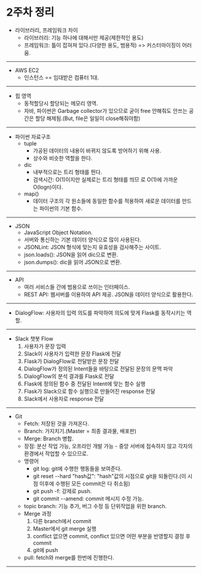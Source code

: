 # 2주차 정리

* 라이브러리, 프레임워크 차이
    * 라이브러리: 기능 하나에 대해서만 제공(제한적인 용도)
    * 프레임워크: 틀이 잡혀져 있다.(다양한 용도, 범용적) => 커스터마이징이 어러움.
<hr>

* AWS EC2
    * 인스턴스 == 임대받은 컴퓨터 1대.
<hr>

* 힙 영역
    * 동적할당시 할당되는 메모리 영역.
    * 자바, 파이썬은 Garbage collector가 있으므로 굳이 free 안해줘도 안쓰는 공간은 할당 해제됨.(But, file은 일일이 close해줘야함)
<hr>

* 파이썬 자료구조
    * tuple
        * 가공된 데이터의 내용이 바뀌지 않도록 방어하기 위해 사용.
        * 상수와 비슷한 역할을 한다.
    * dic
        * 내부적으로는 트리 형태를 띈다.
        * 검색시간: O(1)이지만 실제로는 트리 형태를 띄므 로 O(1)에 가까운 O(logn)이다.
    * map()
        * 데이터 구조의 각 원소들에 동일한 함수를 적용하여 새로운 데이터를 만드는 파이썬의 기본 함수.
<hr>

* JSON
    * JavaScript Object Notation.
    * 서버와 통신하는 기본 데이터 양식으로 많이 사용된다.
    * JSONLint: JSON 형식에 맞는지 유효성을 검사해주는 사이트.
    * json.loads(): JSON을 읽어 dic으로 변환.
    * json.dumps(): dic을 읽어 JSON으로 변환.
<hr>

* API
    * 여러 서비스들 간에 범용으로 쓰이는 인터페이스.
    * REST API: 웹서버를 이용하여 API 제공. JSON을 데이터 양식으로 활용한다.
<hr>

* DialogFlow: 사용자의 입력 의도를 파악하여 의도에 맞게 Flask를 동작시키는 역할.
<hr>

* Slack 챗봇 Flow
    1. 사용자가 문장 입력
    2. Slack이 사용자가 입력한 문장 Flask에 전달
    3. Flask가 DialogFlow로 전달받은 문장 전달
    4. DialogFlow가 정의된 Intent들을 바탕으로 전달된 문장의 문맥 파악
    5. DialogFlow의 분석 결과를 Flask로 전달
    6. Flask에 정의된 함수 중 전달된 Intent에 맞는 함수 실행
    7. Flask가 Slack으로 함수 실행으로 만들어진 response 전달
    8. Slack에서 사용자로 response 전달
<hr>

* Git
    * Fetch: 저장된 것을 가져온다.
    * Branch: 가지치기.(Master = 최종 결과물, 배포판)
    * Merge: Branch 병합.
    * 장점: 분산 작업 가능, 오프라인 개발 가능 - 중앙 서버에 접속하지 않고 각자의 환경에서 작업할 수 있으므로.
    * 명령어
        * git log: git에 수행한 행동들을 보여준다.
        * git reset --hard "hash값": "hash"값의 시점으로 git을 되돌린다.(이 시점 이후에 수행된 모든 commit은 다 취소됨)
        * git push -f: 강제로 push.
        * git commit --amend: commit 메시지 수정 가능.
    * topic branch: 기능 추가, 버그 수정 등 단위작업을 위한 branch.
    * Merge 과정
        1. 다른 branch에서 commit
        2. Master에서 git merge 실행
        3. conflict 없으면 commit, conflict 있으면 어떤 부분을 반영할지 결정 후 commit
        4. git에 push
    * pull: fetch와 merge를 한번에 진행한다.
<hr>